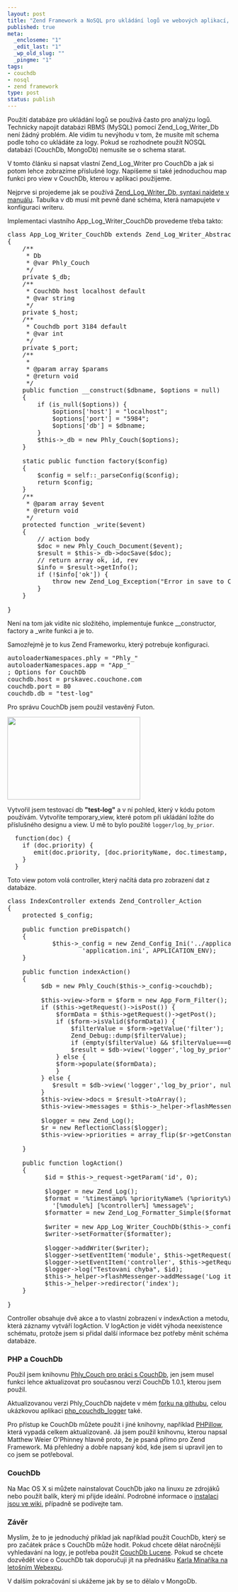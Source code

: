 ```yaml
--- 
layout: post
title: "Zend Framework a NoSQL pro ukládání logů ve webových aplikací, díl prvnío CouchDb"
published: true
meta: 
  _encloseme: "1"
  _edit_last: "1"
  _wp_old_slug: ""
  _pingme: "1"
tags: 
- couchdb
- nosql
- zend framework
type: post
status: publish
---
```

Použití databáze pro ukládání logů se používá často pro analýzu logů. Technicky napojit databázi RBMS (MySQL) pomocí Zend_Log_Writer_Db není žádný problém. Ale vidím tu nevýhodu v tom, že musíte mít schema podle toho co ukládáte za logy. Pokud se rozhodnete použít NOSQL databázi (CouchDb, MongoDb) nemusíte se o schema starat.

V tomto článku si napsat vlastní Zend_Log_Writer pro CouchDb a jak si potom lehce zobrazíme příslušné logy. Napíšeme si také jednoduchou map funkci pro view v CouchDb, kterou v aplikaci použijeme.

Nejprve si projedeme jak se používá <a href="http://framework.zend.com/manual/en/zend.log.writers.html">Zend_Log_Writer_Db, syntaxi najdete v manuálu</a>. Tabulka v db musí mít pevně dané schéma, která namapujete v konfiguraci writeru.

Implementaci vlastního App_Log_Writer_CouchDb provedeme třeba takto:
<pre class="code php">class App_Log_Writer_CouchDb extends Zend_Log_Writer_Abstract
{
    /**
     * Db
     * @var Phly_Couch
     */
    private $_db;
    /**
     * CouchDb host localhost default
     * @var string
     */
    private $_host;
    /**
     * Couchdb port 3184 default
     * @var int
     */
    private $_port;
    /**
     *
     * @param array $params
     * @return void
     */
    public function __construct($dbname, $options = null)
    {
        if (is_null($options)) {
            $options['host'] = "localhost";
            $options['port'] = "5984";
            $options['db'] = $dbname;
        }
        $this-&gt;_db = new Phly_Couch($options);
    }

    static public function factory($config)
    {
        $config = self::_parseConfig($config);
        return $config;
    }
    /**
     * @param array $event
     * @return void
     */
    protected function _write($event)
    {
        // action body
        $doc = new Phly_Couch_Document($event);
        $result = $this-&gt;_db-&gt;docSave($doc);
        // return array ok, id, rev
        $info = $result-&gt;getInfo();
        if (!$info['ok']) {
            throw new Zend_Log_Exception("Error in save to CouchDb");
        }
    }

}</pre>
Není na tom jak vidíte nic složitého, implementuje funkce __constructor, factory a _write funkci a je to.

Samozřejmě je to kus Zend Frameworku, který potrebuje konfiguraci.
<pre class="code">autoloaderNamespaces.phly = "Phly_"
autoloaderNamespaces.app = "App_"
; Options for CouchDb
couchdb.host = prskavec.couchone.com
couchdb.port = 80
couchdb.db = "test-log"
</pre>
Pro správu CouchDb jsem použil vestavěný Futon.

<a href="http://blog.prskavec.net/wp-content/uploads/2010/08/Screen-shot-2010-08-22-at-8.04.37.png"><img class="aligncenter size-medium wp-image-2613" title="CouchDb" src="http://blog.prskavec.net/wp-content/uploads/2010/08/Screen-shot-2010-08-22-at-8.04.37-300x187.png" alt="" width="300" height="187" /></a>

Vytvořil jsem testovací db <strong>"test-log"</strong> a v ní pohled, který v kódu potom používám. Vytvoříte temporary_view, které potom při ukládání ložíte do příslušného designu a view. U mě to bylo použité <code>logger/log_by_prior</code>.
<pre class="jush">  function(doc) {
    if (doc.priority) {
       emit(doc.priority, [doc.priorityName, doc.timestamp, doc.message, doc.module, doc.controller]);
    }
  }
</pre>
Toto view potom volá controller, který načítá data pro zobrazení dat z databáze.
<pre class="code">class IndexController extends Zend_Controller_Action
{
    protected $_config;

    public function preDispatch()
    {
            $this-&gt;_config = new Zend_Config_Ini('../application/configs/'.
                    'application.ini', APPLICATION_ENV);
    }

    public function indexAction()
    {
         $db = new Phly_Couch($this-&gt;_config-&gt;couchdb);

         $this-&gt;view-&gt;form = $form = new App_Form_Filter();
         if ($this-&gt;getRequest()-&gt;isPost()) {
             $formData = $this-&gt;getRequest()-&gt;getPost();
             if ($form-&gt;isValid($formData)) {
                 $filterValue = $form-&gt;getValue('filter');
                 Zend_Debug::dump($filterValue);
                 if (empty($filterValue) &amp;&amp; $filterValue===0) $filterValue = null;
                 $result = $db-&gt;view('logger','log_by_prior', $filterValue, array("db"=&gt;$this-&gt;_config-&gt;couchdb-&gt;db));
             } else {
             $form-&gt;populate($formData);
             }
         } else {
            $result = $db-&gt;view('logger','log_by_prior', null, array("db"=&gt;$this-&gt;_config-&gt;couchdb-&gt;db));
         }
         $this-&gt;view-&gt;docs = $result-&gt;toArray();
         $this-&gt;view-&gt;messages = $this-&gt;_helper-&gt;flashMessenger-&gt;getMessages();

         $logger = new Zend_Log();
         $r = new ReflectionClass($logger);
         $this-&gt;view-&gt;priorities = array_flip($r-&gt;getConstants());

    }

    public function logAction()
    {
          $id = $this-&gt;_request-&gt;getParam('id', 0);  

          $logger = new Zend_Log();
          $format = '%timestamp% %priorityName% (%priority%): '.
            '[%module%] [%controller%] %message%';
          $formatter = new Zend_Log_Formatter_Simple($format);

          $writer = new App_Log_Writer_CouchDb($this-&gt;_config-&gt;couchdb-&gt;db, $this-&gt;_config-&gt;couchdb);
          $writer-&gt;setFormatter($formatter);

          $logger-&gt;addWriter($writer);
          $logger-&gt;setEventItem('module', $this-&gt;getRequest()-&gt;getModuleName());
          $logger-&gt;setEventItem('controller', $this-&gt;getRequest()-&gt;getControllerName());
          $logger-&gt;log("Testovani chyba", $id);
          $this-&gt;_helper-&gt;flashMessenger-&gt;addMessage('Log item saved');
          $this-&gt;_helper-&gt;redirector('index');
    }

}
</pre>
Controller obsahuje dvě akce a to vlastní zobrazení v indexAction a metodu, která záznamy vytváří logAction. V logAction je vidět výhoda neexistence schématu, protože jsem si přidal další informace bez potřeby měnit schéma databáze.
<h3>PHP a CouchDb</h3>
Použil jsem knihovnu <a href="http://weierophinney.net/phly/">Phly_Couch pro práci s CouchDb</a>, jen jsem musel funkci lehce aktualizovat pro současnou verzi CouchDb 1.0.1, kterou jsem použil.

Aktualizovanou verzi Phly_CouchDb najdete v mém <a href="http://github.com/abtris/phly">forku na githubu</a>, celou ukázkovou aplikaci <a href="http://github.com/abtris/phplogger-couchdb">php_couchdb_logger</a> také.

Pro přístup ke CouchDb můžete použít i jiné knihovny, například <a href="http://arbitracker.org/phpillow.html">PHPillow</a>, která vypadá celkem aktualizovaně. Já jsem použil knihovnu, kterou napsal Matthew Weier O'Phinney hlavně proto, že je psaná přímo pro Zend Framework. Má přehledný a dobře napsaný kód, kde jsem si upravil jen to co jsem se potřeboval.
<h3>CouchDb</h3>
Na Mac OS X si můžete nainstalovat CouchDb jako na linuxu ze zdrojáků nebo použít balík, který mi přijde ideální. Podrobné informace o <a href="http://wiki.apache.org/couchdb/Installation">instalaci jsou ve wiki</a>, případně se podívejte tam.
<h3>Závěr</h3>
Myslím, že to je jednoduchý příklad jak například použít CouchDb, který se pro začátek práce s CouchDb může hodit. Pokud chcete dělat náročnějši vyhledavání na logy, je potřeba použit <a href="http://github.com/rnewson/couchdb-lucene/">CouchDb Lucene</a>. Pokud se chcete dozvědět více o CouchDb tak doporučuji jít na přednášku <a href="http://webexpo.cz/prednasky/development/">Karla Minaříka na letošním Webexpu</a>.

V dalším pokračování si ukážeme jak by se to dělalo v MongoDb.
